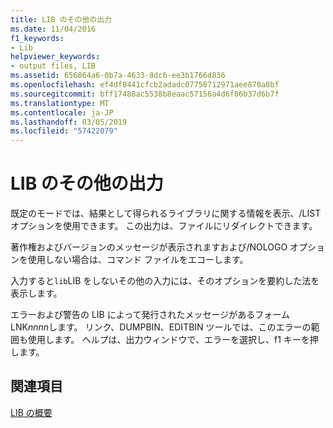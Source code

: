 ```yaml
---
title: LIB のその他の出力
ms.date: 11/04/2016
f1_keywords:
- Lib
helpviewer_keywords:
- output files, LIB
ms.assetid: 656864a6-0b7a-4633-8dc6-ee3b1766d836
ms.openlocfilehash: ef4df8441cfcb2adadc07758712971aee870a8bf
ms.sourcegitcommit: bff17488ac5538b8eaac57156a4d6f06b37d6b7f
ms.translationtype: MT
ms.contentlocale: ja-JP
ms.lasthandoff: 03/05/2019
ms.locfileid: "57422079"
---
```

# <a name="other-lib-output"></a>LIB のその他の出力

既定のモードでは、結果として得られるライブラリに関する情報を表示、/LIST オプションを使用できます。 この出力は、ファイルにリダイレクトできます。

著作権およびバージョンのメッセージが表示されますおよび/NOLOGO オプションを使用しない場合は、コマンド ファイルをエコーします。

入力すると`lib`LIB をしないその他の入力には、そのオプションを要約した法を表示します。

エラーおよび警告の LIB によって発行されたメッセージがあるフォーム LNK*nnnn*します。 リンク、DUMPBIN、EDITBIN ツールでは、このエラーの範囲も使用します。 ヘルプは、出力ウィンドウで、エラーを選択し、f1 キーを押します。

## <a name="see-also"></a>関連項目

[LIB の概要](../../build/reference/overview-of-lib.md)
